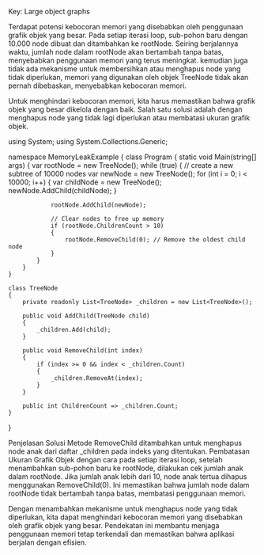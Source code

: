 Key:
Large object graphs

Terdapat potensi kebocoran memori yang disebabkan oleh penggunaan grafik objek yang besar. 
Pada setiap iterasi loop, sub-pohon baru dengan 10.000 node dibuat dan ditambahkan ke rootNode.
Seiring berjalannya waktu, jumlah node dalam rootNode akan bertambah tanpa batas, menyebabkan penggunaan memori yang terus meningkat.
kemudian juga tidak ada mekanisme untuk membersihkan atau menghapus node yang tidak diperlukan, memori yang digunakan oleh objek TreeNode tidak akan pernah dibebaskan, menyebabkan kebocoran memori.

Untuk menghindari kebocoran memori, kita harus memastikan bahwa grafik objek yang besar dikelola dengan baik. Salah satu solusi adalah dengan menghapus node yang tidak lagi diperlukan atau membatasi ukuran grafik objek.

using System;
using System.Collections.Generic;

namespace MemoryLeakExample
{
    class Program
    {
        static void Main(string[] args)
        {
            var rootNode = new TreeNode();
            while (true)
            {
                // create a new subtree of 10000 nodes
                var newNode = new TreeNode();
                for (int i = 0; i < 10000; i++)
                {
                    var childNode = new TreeNode();
                    newNode.AddChild(childNode);
                }
                
                rootNode.AddChild(newNode);
                
                // Clear nodes to free up memory
                if (rootNode.ChildrenCount > 10)
                {
                    rootNode.RemoveChild(0); // Remove the oldest child node
                }
            }
        }
    }

    class TreeNode
    {
        private readonly List<TreeNode> _children = new List<TreeNode>();

        public void AddChild(TreeNode child)
        {
            _children.Add(child);
        }

        public void RemoveChild(int index)
        {
            if (index >= 0 && index < _children.Count)
            {
                _children.RemoveAt(index);
            }
        }

        public int ChildrenCount => _children.Count;
    }
}


Penjelasan Solusi
Metode RemoveChild ditambahkan untuk menghapus node anak dari daftar _children pada indeks yang ditentukan.
Pembatasan Ukuran Grafik Objek dengan cara pada setiap iterasi loop, setelah menambahkan sub-pohon baru ke rootNode, dilakukan cek jumlah anak dalam rootNode.
Jika jumlah anak lebih dari 10, node anak tertua dihapus menggunakan RemoveChild(0). Ini memastikan bahwa jumlah node dalam rootNode tidak bertambah tanpa batas, membatasi penggunaan memori.

Dengan menambahkan mekanisme untuk menghapus node yang tidak diperlukan, kita dapat menghindari kebocoran memori yang disebabkan oleh grafik objek yang besar. Pendekatan ini membantu menjaga penggunaan memori tetap terkendali dan memastikan bahwa aplikasi berjalan dengan efisien.